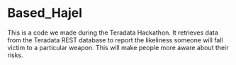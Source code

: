 # Based_Hajel
This is a code we made during the Teradata Hackathon. It retrieves data from the Teradata REST database to report the likeliness
someone will fall victim to a particular weapon. This will make people more aware about their risks.
